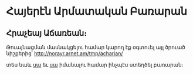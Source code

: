 # Հայերէն Արմատական Բառարան
## Հրաչեայ Աճառեան։

Թուայնացման մասնակցելու համար կարող էք օգտուել այլ ծրուած նիշքերից՝ http://norayr.arnet.am/tmp/acharian/

տես նաև [սա](http://www.stardict.org/HowToCreateDictionary) եւ [սա](http://www.simidic.org/wiki/index.php/Creating_SimiDic_Dictionaries) իմանալու համար ինչպէս ստեղծել բառարան։


